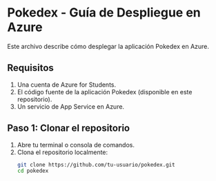 # Pokedex - Guía de Despliegue en Azure

Este archivo describe cómo desplegar la aplicación Pokedex en Azure.

## Requisitos
1. Una cuenta de Azure for Students.
2. El código fuente de la aplicación Pokedex (disponible en este repositorio).
3. Un servicio de App Service en Azure.

## Paso 1: Clonar el repositorio
1. Abre tu terminal o consola de comandos.
2. Clona el repositorio localmente:
   ```bash
   git clone https://github.com/tu-usuario/pokedex.git
   cd pokedex
